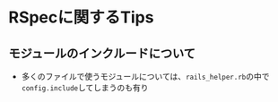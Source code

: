 # RSpecに関するTips

## モジュールのインクルードについて
- 多くのファイルで使うモジュールについては、`rails_helper.rb`の中で`config.include`してしまうのも有り